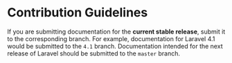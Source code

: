 # Contribution Guidelines

If you are submitting documentation for the **current stable release**, submit it to the corresponding branch. For example, documentation for Laravel 4.1 would be submitted to the `4.1` branch. Documentation intended for the next release of Laravel should be submitted to the `master` branch.